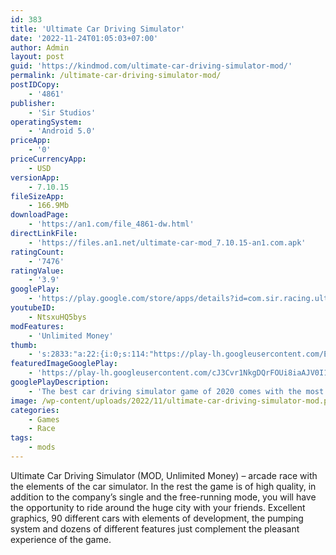 ```yaml
---
id: 383
title: 'Ultimate Car Driving Simulator'
date: '2022-11-24T01:05:03+07:00'
author: Admin
layout: post
guid: 'https://kindmod.com/ultimate-car-driving-simulator-mod/'
permalink: /ultimate-car-driving-simulator-mod/
postIDCopy:
    - '4861'
publisher:
    - 'Sir Studios'
operatingSystem:
    - 'Android 5.0'
priceApp:
    - '0'
priceCurrencyApp:
    - USD
versionApp:
    - 7.10.15
fileSizeApp:
    - 166.9Mb
downloadPage:
    - 'https://an1.com/file_4861-dw.html'
directLinkFile:
    - 'https://files.an1.net/ultimate-car-mod_7.10.15-an1.com.apk'
ratingCount:
    - '7476'
ratingValue:
    - '3.9'
googlePlay:
    - 'https://play.google.com/store/apps/details?id=com.sir.racing.ultimatecardrivingsimulator'
youtubeID:
    - NtsxuHQ5bys
modFeatures:
    - 'Unlimited Money'
thumb:
    - 's:2833:"a:22:{i:0;s:114:"https://play-lh.googleusercontent.com/EU0b44OZvoUIMjEgl_Jz9Lj4Bn8CNu2h7xUYq_C59DHRi7CqZbq5SY2S9rR-hVNonQ=w526-h296";i:1;s:116:"https://play-lh.googleusercontent.com/n66oeJWUu1jhgiX5jt5J6Uz-DU9j0JF1BgZ_XGrvgLOfWvYE6SLtXkVQWzj9XZ0hD25P=w526-h296";i:2;s:115:"https://play-lh.googleusercontent.com/4BO-_w1wzuN_hG52vpn-P2GtuN2aYQpqIqIikVUckkmV5P5a8A5GBd7FoeghvQlEUmk=w526-h296";i:3;s:115:"https://play-lh.googleusercontent.com/-JwfHhgKedlngx8Lvwqy1-EZsY4jjzUd43SCFDfCOa0uFtTdBDxiQm91J7EAxp2tys4=w526-h296";i:4;s:114:"https://play-lh.googleusercontent.com/z6wG3a1KaxZOacrGikq31tGgtOJYe0drZ84x_EW8z6Rr-ngad-j8bVTqotM3AuDohA=w526-h296";i:5;s:116:"https://play-lh.googleusercontent.com/Jtb-JXKllc-9jSL0ejWyTStHH6LSw7WYDwChEGYSovKa3oVoQ4dgpHnry80YSPwEbMFa=w526-h296";i:6;s:114:"https://play-lh.googleusercontent.com/tjkEogGm7bjwempYcfBn9a2Yjwa4n8ybzs-hGAVqWCwYptkQD22yrE0wRuhIDDckvA=w526-h296";i:7;s:115:"https://play-lh.googleusercontent.com/3cIEaTs9E1OAIgtfWUYAuM5ofWdnlLdQIXemsRkI9ihJty3C3mSGrBB4ngLVXt_HhWk=w526-h296";i:8;s:114:"https://play-lh.googleusercontent.com/011HLXCELOGIndhaVrNdIntNh_PWRATbC5FNmE1wGbXj0rhy2j1HpCikcnMvxM6RQQ=w526-h296";i:9;s:115:"https://play-lh.googleusercontent.com/-OGPkaSqEzwtB3Un0R_Cuf30JVRQtEpXXZrHT_9V2yMGZof9XwiC_IQQZyZi8v7aRuM=w526-h296";i:10;s:116:"https://play-lh.googleusercontent.com/LTmjIZ0GVQ6qEHWJ-XRNhmEESn52U1hNeuqP9feIfCpMpnTMTa47T3EySlPHV0w_Bfx2=w526-h296";i:11;s:115:"https://play-lh.googleusercontent.com/VcJik88Rqg5WOmmjc5_04kL8RlbSSwubogj54YO6tHS3OUWbItZ4mf7yGuKlL8zuDk8=w526-h296";i:12;s:115:"https://play-lh.googleusercontent.com/2Hgcn2xZ3CZRzbpVSG5vLqNfbbJLSJHbDxw4KeFFnqfOuvbwJ5D1nKqea1g-BGmgGB0=w526-h296";i:13;s:116:"https://play-lh.googleusercontent.com/wEpfR-aZz4g8k1jWnwyWCT3zNoxkVdhcK4HRpT9wXC0r151e3-zkOlyXl_cnBaWP17iM=w526-h296";i:14;s:116:"https://play-lh.googleusercontent.com/mghABoxs_ow2yxCkCnHcSb_4dQjXXTK3NQ-xpQJF1nu1ybHh_K-1D6LxnjD3XhjYEhAJ=w526-h296";i:15;s:114:"https://play-lh.googleusercontent.com/YJABR4e-bXeg6aHO-An6tmcvI_ERdcHgG_U53N_rC4dqb6mkpZ2I9vOmSXnCqvM2dw=w526-h296";i:16;s:115:"https://play-lh.googleusercontent.com/eRuwCjs8xJfIbVArUr8Zo2MrInXoGQEbKkA6KRuT-jiTVU2h6i3SotmbUWl2oQ9uqrI=w526-h296";i:17;s:114:"https://play-lh.googleusercontent.com/0qGAX6CKx9ppjUdFBNiUcK7-dKf7YVSISa800hJFtbHVKPQ5mzQZuriCLMGHmxPxcg=w526-h296";i:18;s:114:"https://play-lh.googleusercontent.com/GOyy4f_4feL6UB23cPIh1vu9qfqc2jIQ931a9H7Bu-RUOBmBUkt6JA37D388Xkq1vw=w526-h296";i:19;s:116:"https://play-lh.googleusercontent.com/R73TOJrf3N_Y-vPOSwXE8Wmd0u60j80WFfz1Qf4biFd1XMCgjk0NOUxiswAqyNNJXaSi=w526-h296";i:20;s:114:"https://play-lh.googleusercontent.com/wDFTlQ_dB2kZ4-SqvPOlltSodfTfUDV-CYfSWbf7OhYoPclUN9SzgA7XYMEPeWM1Dw=w526-h296";i:21;s:115:"https://play-lh.googleusercontent.com/ZS5TQHb9tLkUmYXCQ5bWDRn0IrPz62dduMzZ6MDGPdembwF6sKaYzk01YCrifzuQs1I=w526-h296";}";'
featuredImageGooglePlay:
    - 'https://play-lh.googleusercontent.com/cJ3Cvr1NkgDQrFOUi8iaAJV0I1JS53Ox2_K_TYY2Vz3wRmQqY9iEJDbplisMjW1JHA'
googlePlayDescription:
    - 'The best car driving simulator game of 2020 comes with the most realistic driving physics, unlimited customization, huge open world, addictive gameplay and endless fun!. Ultimate Car Driving Simulator combines the realism and fun driving physics to create the best car driving simulator on mobile with its advanced car driving physics engine. The best car driving simulator comes with the best driving physics! From racing cars to off road SUVs, all kinds of vehicles have their own physics!. UNLIMITED CUSTOMIZATION'
image: /wp-content/uploads/2022/11/ultimate-car-driving-simulator-mod.png
categories:
    - Games
    - Race
tags:
    - mods
---
```


Ultimate Car Driving Simulator (MOD, Unlimited Money) – arcade race with the elements of the car simulator. In the rest the game is of high quality, in addition to the company’s single and the free-running mode, you will have the opportunity to ride around the huge city with your friends. Excellent graphics, 90 different cars with elements of development, the pumping system and dozens of different features just complement the pleasant experience of the game.